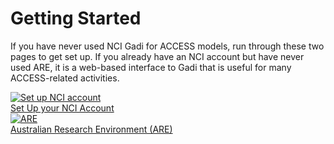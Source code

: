 # Getting Started

If you have never used NCI Gadi for ACCESS models, run through these two pages to get set up. If you already have an NCI account but have never used ARE, it is a web-based interface to Gadi that is useful for many ACCESS-related activities.

<div class="card-container">
    <a href="/getting_started/first_steps" class="vertical-card aspect-ratio1to1">
        <div class="card-image-container">
            <img class="img-contain with-padding white-background" src="/assets/first_steps_logo.png" alt="Set up NCI account">
        </div>
        <div class="card-text-container bold">   
            Set Up your NCI Account
        </div>
    </a>
    <a href="/getting_started/are" class="vertical-card aspect-ratio1to1">
        <div class="card-image-container">
            <img class="img-contain white-background with-padding" src="/assets/are_logo.svg" alt="ARE">
        </div>
        <div class="card-text-container bold">   
            Australian Research Environment (ARE)
        </div>
    </a>
</div>

